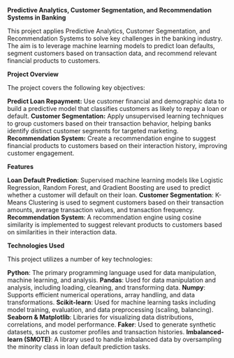 **Predictive Analytics, Customer Segmentation, and Recommendation Systems in Banking**

This project applies Predictive Analytics, Customer Segmentation, and Recommendation Systems to solve key challenges in the banking industry. 
The aim is to leverage machine learning models to predict loan defaults, segment customers based on transaction data, and recommend relevant financial products to customers.

**Project Overview**

The project covers the following key objectives:

**Predict Loan Repayment:** Use customer financial and demographic data to build a predictive model that classifies customers as likely to repay a loan or default.
**Customer Segmentation:** Apply unsupervised learning techniques to group customers based on their transaction behavior, helping banks identify distinct customer segments for targeted marketing.
**Recommendation System:** Create a recommendation engine to suggest financial products to customers based on their interaction history, improving customer engagement.

**Features**

**Loan Default Prediction**: Supervised machine learning models like Logistic Regression, Random Forest, and Gradient Boosting are used to predict whether a customer will default on their loan.
**Customer Segmentation**: K-Means Clustering is used to segment customers based on their transaction amounts, average transaction values, and transaction frequency.
**Recommendation System**: A recommendation engine using cosine similarity is implemented to suggest relevant products to customers based on similarities in their interaction data.

**Technologies Used**

This project utilizes a number of key technologies:

**Python**: The primary programming language used for data manipulation, machine learning, and analysis.
**Pandas**: Used for data manipulation and analysis, including loading, cleaning, and transforming data.
**Numpy**: Supports efficient numerical operations, array handling, and data transformations.
**Scikit-learn**: Used for machine learning tasks including model training, evaluation, and data preprocessing (scaling, balancing).
**Seaborn & Matplotlib**: Libraries for visualizing data distributions, correlations, and model performance.
**Faker**: Used to generate synthetic datasets, such as customer profiles and transaction histories.
**Imbalanced-learn (SMOTE)**: A library used to handle imbalanced data by oversampling the minority class in loan default prediction tasks.
